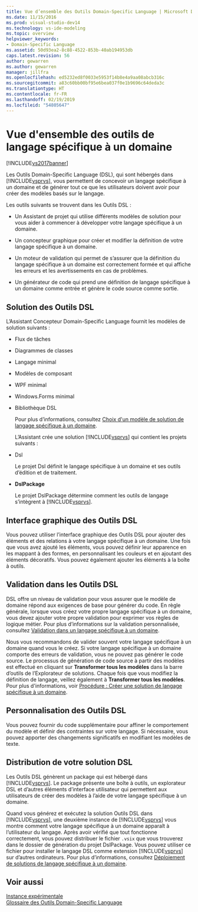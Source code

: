 ```yaml
---
title: Vue d’ensemble des Outils Domain-Specific Language | Microsoft Docs
ms.date: 11/15/2016
ms.prod: visual-studio-dev14
ms.technology: vs-ide-modeling
ms.topic: overview
helpviewer_keywords:
- Domain-Specific Language
ms.assetid: 50d93ea2-8c88-4522-853b-40ab194953db
caps.latest.revision: 56
author: gewarren
ms.author: gewarren
manager: jillfra
ms.openlocfilehash: ed5232ed8f0033e5953f14b8e4a9aa08abcb316c
ms.sourcegitcommit: a83c60bb00bf95e6bea037f0e1b9696c64deda3c
ms.translationtype: HT
ms.contentlocale: fr-FR
ms.lasthandoff: 02/19/2019
ms.locfileid: "54805647"
---
```

# <a name="overview-of-domain-specific-language-tools"></a>Vue d'ensemble des outils de langage spécifique à un domaine
[!INCLUDE[vs2017banner](../includes/vs2017banner.md)]

Les Outils Domain-Specific Language (DSL), qui sont hébergés dans [!INCLUDE[vsprvs](../includes/vsprvs-md.md)], vous permettent de concevoir un langage spécifique à un domaine et de générer tout ce que les utilisateurs doivent avoir pour créer des modèles basés sur le langage.  
  
 Les outils suivants se trouvent dans les Outils DSL :  
  
-   Un Assistant de projet qui utilise différents modèles de solution pour vous aider à commencer à développer votre langage spécifique à un domaine.  
  
-   Un concepteur graphique pour créer et modifier la définition de votre langage spécifique à un domaine.  
  
-   Un moteur de validation qui permet de s’assurer que la définition du langage spécifique à un domaine est correctement formée et qui affiche les erreurs et les avertissements en cas de problèmes.  
  
-   Un générateur de code qui prend une définition de langage spécifique à un domaine comme entrée et génère le code source comme sortie.  
  
## <a name="the-dsl-tools-solution"></a>Solution des Outils DSL  
 L’Assistant Concepteur Domain-Specific Language fournit les modèles de solution suivants :  
  
- Flux de tâches  
  
- Diagrammes de classes  
  
- Langage minimal  
  
- Modèles de composant  
  
- WPF minimal  
  
- Windows.Forms minimal  
  
- Bibliothèque DSL  
  
  Pour plus d’informations, consultez [Choix d'un modèle de solution de langage spécifique à un domaine](../modeling/choosing-a-domain-specific-language-solution-template.md).  
  
  L’Assistant crée une solution [!INCLUDE[vsprvs](../includes/vsprvs-md.md)] qui contient les projets suivants :  
  
- Dsl  
  
   Le projet Dsl définit le langage spécifique à un domaine et ses outils d’édition et de traitement.  
  
- **DslPackage**  
  
   Le projet DslPackage détermine comment les outils de langage s’intègrent à [!INCLUDE[vsprvs](../includes/vsprvs-md.md)].  
  
## <a name="the-dsl-tools-graphical-interface"></a>Interface graphique des Outils DSL  
 Vous pouvez utiliser l’interface graphique des Outils DSL pour ajouter des éléments et des relations à votre langage spécifique à un domaine. Une fois que vous avez ajouté les éléments, vous pouvez définir leur apparence en les mappant à des formes, en personnalisant les couleurs et en ajoutant des éléments décoratifs. Vous pouvez également ajouter les éléments à la boîte à outils.  
  
## <a name="validation-in-dsl-tools"></a>Validation dans les Outils DSL  
 DSL offre un niveau de validation pour vous assurer que le modèle de domaine répond aux exigences de base pour générer du code. En règle générale, lorsque vous créez votre propre langage spécifique à un domaine, vous devez ajouter votre propre validation pour exprimer vos règles de logique métier. Pour plus d’informations sur la validation personnalisée, consultez [Validation dans un langage spécifique à un domaine](../modeling/validation-in-a-domain-specific-language.md).  
  
 Nous vous recommandons de valider souvent votre langage spécifique à un domaine quand vous le créez. Si votre langage spécifique à un domaine comporte des erreurs de validation, vous ne pouvez pas générer le code source. Le processus de génération de code source à partir des modèles est effectué en cliquant sur **Transformer tous les modèles** dans la barre d’outils de l’Explorateur de solutions. Chaque fois que vous modifiez la définition de langage, veillez également à **Transformer tous les modèles**. Pour plus d'informations, voir [Procédure : Créer une solution de langage spécifique à un domaine](../modeling/how-to-create-a-domain-specific-language-solution.md).  
  
## <a name="customization-of-dsl-tools"></a>Personnalisation des Outils DSL  
 Vous pouvez fournir du code supplémentaire pour affiner le comportement du modèle et définir des contraintes sur votre langage. Si nécessaire, vous pouvez apporter des changements significatifs en modifiant les modèles de texte.  
  
## <a name="distributing-your-dsl-solution"></a>Distribution de votre solution DSL  
 Les Outils DSL génèrent un package qui est hébergé dans [!INCLUDE[vsprvs](../includes/vsprvs-md.md)]. Le package présente une boîte à outils, un explorateur DSL et d’autres éléments d’interface utilisateur qui permettent aux utilisateurs de créer des modèles à l’aide de votre langage spécifique à un domaine.  
  
 Quand vous générez et exécutez la solution Outils DSL dans [!INCLUDE[vsprvs](../includes/vsprvs-md.md)], une deuxième instance de [!INCLUDE[vsprvs](../includes/vsprvs-md.md)] vous montre comment votre langage spécifique à un domaine apparaît à l’utilisateur du langage. Après avoir vérifié que tout fonctionne correctement, vous pouvez distribuer le fichier `.vsix` que vous trouverez dans le dossier de génération du projet DslPackage. Vous pouvez utiliser ce fichier pour installer le langage DSL comme extension [!INCLUDE[vsprvs](../includes/vsprvs-md.md)] sur d’autres ordinateurs.  Pour plus d’informations, consultez [Déploiement de solutions de langage spécifique à un domaine](../modeling/deploying-domain-specific-language-solutions.md).  
  
## <a name="see-also"></a>Voir aussi  
 [Instance expérimentale](../extensibility/the-experimental-instance.md)   
 [Glossaire des Outils Domain-Specific Language](http://msdn.microsoft.com/ca5e84cb-a315-465c-be24-76aa3df276aa)
